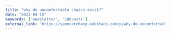 ```yaml
---
title: "why do uncomfortable chairs exist?"
date: "2021-04-15"
keywords: ['newsletter', '100posts']
external_link: "https://spencerchang.substack.com/p/why-do-uncomfortable-chairs-exist"
---
```

